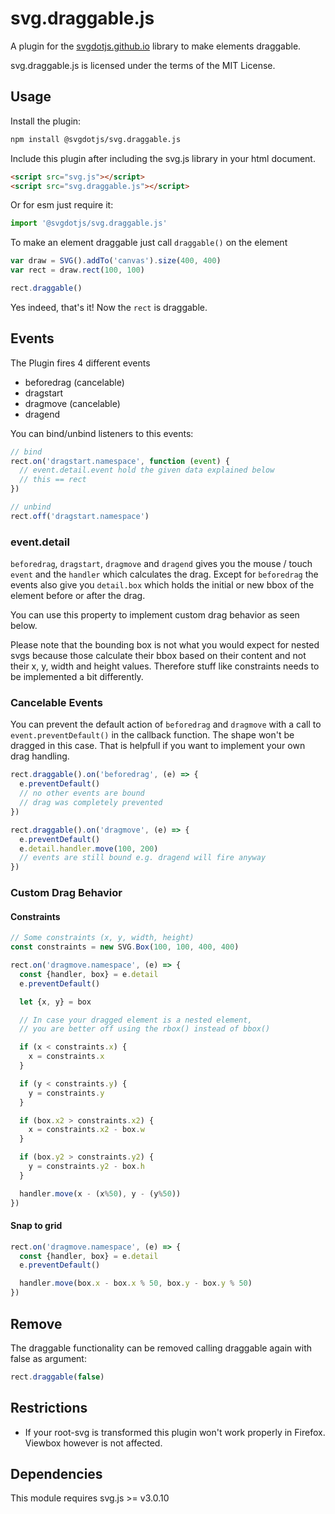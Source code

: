 # svg.draggable.js

A plugin for the [svgdotjs.github.io](https://svgdotjs.github.io/) library to make elements draggable.

svg.draggable.js is licensed under the terms of the MIT License.

## Usage

Install the plugin:

```sh
npm install @svgdotjs/svg.draggable.js
```

Include this plugin after including the svg.js library in your html document.

```html
<script src="svg.js"></script>
<script src="svg.draggable.js"></script>
```

Or for esm just require it:

```js
import '@svgdotjs/svg.draggable.js'
```

To make an element draggable just call `draggable()` on the element

```javascript
var draw = SVG().addTo('canvas').size(400, 400)
var rect = draw.rect(100, 100)

rect.draggable()
```

Yes indeed, that's it! Now the `rect` is draggable.

## Events
The Plugin fires 4 different events

- beforedrag (cancelable)
- dragstart
- dragmove (cancelable)
- dragend

You can bind/unbind listeners to this events:

```javascript
// bind
rect.on('dragstart.namespace', function (event) {
  // event.detail.event hold the given data explained below
  // this == rect
})

// unbind
rect.off('dragstart.namespace')
```

### event.detail

`beforedrag`, `dragstart`, `dragmove` and `dragend` gives you the mouse / touch `event` and the `handler` which calculates the drag.
Except for `beforedrag` the events also give you `detail.box` which holds the initial or new bbox of the element before or after the drag.

You can use this property to implement custom drag behavior as seen below.

Please note that the bounding box is not what you would expect for nested svgs because those calculate their bbox based on their content and not their x, y, width and height values. Therefore stuff like constraints needs to be implemented a bit differently.

### Cancelable Events

You can prevent the default action of `beforedrag` and `dragmove` with a call to `event.preventDefault()` in the callback function.
The shape won't be dragged in this case. That is helpfull if you want to implement your own drag handling.

```javascript
rect.draggable().on('beforedrag', (e) => {
  e.preventDefault()
  // no other events are bound
  // drag was completely prevented
})

rect.draggable().on('dragmove', (e) => {
  e.preventDefault()
  e.detail.handler.move(100, 200)
  // events are still bound e.g. dragend will fire anyway
})
```


### Custom Drag Behavior

#### Constraints

```js
// Some constraints (x, y, width, height)
const constraints = new SVG.Box(100, 100, 400, 400)

rect.on('dragmove.namespace', (e) => {
  const {handler, box} = e.detail
  e.preventDefault()

  let {x, y} = box

  // In case your dragged element is a nested element,
  // you are better off using the rbox() instead of bbox()

  if (x < constraints.x) {
    x = constraints.x
  }

  if (y < constraints.y) {
    y = constraints.y
  }

  if (box.x2 > constraints.x2) {
    x = constraints.x2 - box.w
  }

  if (box.y2 > constraints.y2) {
    y = constraints.y2 - box.h
  }

  handler.move(x - (x%50), y - (y%50))
})
```


#### Snap to grid

```js
rect.on('dragmove.namespace', (e) => {
  const {handler, box} = e.detail
  e.preventDefault()

  handler.move(box.x - box.x % 50, box.y - box.y % 50)
})

```

## Remove
The draggable functionality can be removed calling draggable again with false as argument:

```javascript
rect.draggable(false)
```


## Restrictions

- If your root-svg is transformed this plugin won't work properly in Firefox. Viewbox however is not affected.



## Dependencies
This module requires svg.js >= v3.0.10
